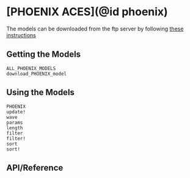 # [PHOENIX ACES](@id phoenix)

The models can be downloaded from the ftp server by following [these instructions](http://phoenix.astro.physik.uni-goettingen.de/?page_id=10)

## Getting the Models
```@docs
ALL_PHOENIX_MODELS
download_PHOENIX_model
```

## Using the Models
```@docs
PHOENIX
update!
wave
params
length
filter
filter!
sort
sort!
```

## API/Reference
```@index
```
